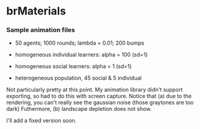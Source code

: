 # brMaterials

### Sample animation files
- 50 agents; 1000 rounds; lambda = 0.01; 200 bumps

- homogeneous individual learners: alpha = 100 (sd=1)
- homogeneous social learners: alpha = 1 (sd=1)
- heterogeneous population, 45 social & 5 individual

Not particularly pretty at this point. My animation library didn't support exporting, so had to do this with screen capture.
Notice that (a) due to the rendering, you can't really see the gaussian noise (those graytones are too dark)
Futhermore, (b) landscape depletion does not show. 

I'll add a fixed version soon.

